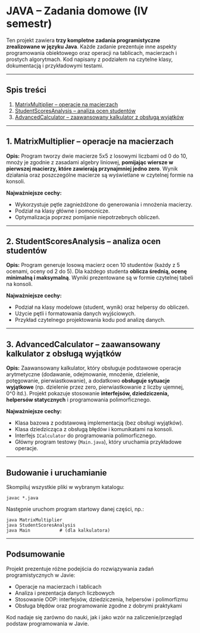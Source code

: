 # JAVA – Zadania domowe (IV semestr)

Ten projekt zawiera **trzy kompletne zadania programistyczne zrealizowane w języku Java**. Każde zadanie prezentuje inne aspekty programowania obiektowego oraz operacji na tablicach, macierzach i prostych algorytmach.
Kod napisany z podziałem na czytelne klasy, dokumentacją i przykładowymi testami.

---

## Spis treści

1. [MatrixMultiplier – operacje na macierzach](#1-matrixmultiplier--operacje-na-macierzach)
2. [StudentScoresAnalysis – analiza ocen studentów](#2-studentscoresanalysis--analiza-ocen-studentów)
3. [AdvancedCalculator – zaawansowany kalkulator z obsługą wyjątków](#3-advancedcalculator--zaawansowany-kalkulator-z-obsługą-wyjątków)

---

## 1. MatrixMultiplier – operacje na macierzach

**Opis:**
Program tworzy dwie macierze 5x5 z losowymi liczbami od 0 do 10, mnoży je zgodnie z zasadami algebry liniowej, **pomijając wiersze w pierwszej macierzy, które zawierają przynajmniej jedno zero**. Wynik działania oraz poszczególne macierze są wyświetlane w czytelnej formie na konsoli.

**Najważniejsze cechy:**

* Wykorzystuje pętle zagnieżdżone do generowania i mnożenia macierzy.
* Podział na klasy główne i pomocnicze.
* Optymalizacja poprzez pomijanie niepotrzebnych obliczeń.

---

## 2. StudentScoresAnalysis – analiza ocen studentów

**Opis:**
Program generuje losową macierz ocen 10 studentów (każdy z 5 ocenami, oceny od 2 do 5). Dla każdego studenta **oblicza średnią, ocenę minimalną i maksymalną**. Wyniki prezentowane są w formie czytelnej tabeli na konsoli.

**Najważniejsze cechy:**

* Podział na klasy modelowe (student, wynik) oraz helpersy do obliczeń.
* Użycie pętli i formatowania danych wyjściowych.
* Przykład czytelnego projektowania kodu pod analizę danych.

---

## 3. AdvancedCalculator – zaawansowany kalkulator z obsługą wyjątków

**Opis:**
Zaawansowany kalkulator, który obsługuje podstawowe operacje arytmetyczne (dodawanie, odejmowanie, mnożenie, dzielenie, potęgowanie, pierwiastkowanie), a dodatkowo **obsługuje sytuacje wyjątkowe** (np. dzielenie przez zero, pierwiastkowanie z liczby ujemnej, 0^0 itd.).
Projekt pokazuje stosowanie **interfejsów, dziedziczenia, helpersów statycznych** i programowania polimorficznego.

**Najważniejsze cechy:**

* Klasa bazowa z podstawową implementacją (bez obsługi wyjątków).
* Klasa dziedzicząca z obsługą błędów i komunikatami na konsoli.
* Interfejs `ICalculator` do programowania polimorficznego.
* Główny program testowy (`Main.java`), który uruchamia przykładowe operacje.

---

## Budowanie i uruchamianie

Skompiluj wszystkie pliki w wybranym katalogu:

```
javac *.java
```

Następnie uruchom program startowy danej części, np.:

```
java MatrixMultiplier
java StudentScoresAnalysis
java Main           # (dla kalkulatora)
```

---

## Podsumowanie

Projekt prezentuje różne podejścia do rozwiązywania zadań programistycznych w Javie:

* Operacje na macierzach i tablicach
* Analiza i prezentacja danych liczbowych
* Stosowanie OOP: interfejsów, dziedziczenia, helpersów i polimorfizmu
* Obsługa błędów oraz programowanie zgodne z dobrymi praktykami

Kod nadaje się zarówno do nauki, jak i jako wzór na zaliczenie/przegląd podstaw programowania w Javie.
